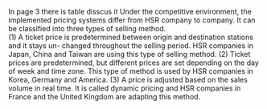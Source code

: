 In page 3 there is table disscus it 
Under the competitive environment, the implemented pricing systems differ from HSR company to company. It can be classified into three types of selling method.<br/>
(1) A ticket price is predetermined between origin and destination stations and it stays un- changed throughout the selling period. HSR companies in Japan, China and Taiwan are using this type of selling method. (2) Ticket prices are predetermined, but different prices are set depending on the day of week and time zone. This type of method is used by HSR companies in Korea, Germany and America. (3) A price is adjusted based on the sales volume in real time. It is called dynamic pricing and HSR companies in France and the United Kingdom are adapting this method.
